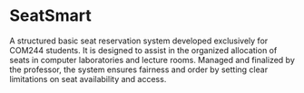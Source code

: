 # SeatSmart
A structured basic seat reservation system developed exclusively for COM244 students. It is designed to assist in the organized allocation of seats in computer laboratories and lecture rooms. Managed and finalized by the professor, the system ensures fairness and order by setting clear limitations on seat availability and access.
